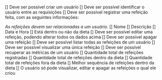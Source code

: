 [] Deve ser possível criar um usuário
[] Deve ser possível identificar o usuário entre as requisições
[] Deve ser possível registrar uma refeição feita, com as seguintes informações:

*As refeições devem ser relacionadas a um usuário.*
[] Nome
[] Descrição
[] Data e Hora
[] Está dentro ou não da dieta
[] Deve ser possível editar uma refeição, podendo alterar todos os dados acima
[] Deve ser possível apagar uma refeição
[] Deve ser possível listar todas as refeições de um usuário
[] Deve ser possível visualizar uma única refeição
[] Deve ser possível recuperar as métricas de um usuário
[] Quantidade total de refeições registradas
[] Quantidade total de refeições dentro da dieta
[] Quantidade total de refeições fora da dieta
[] Melhor sequência de refeições dentro da dieta
[] O usuário só pode visualizar, editar e apagar as refeições o qual ele criou